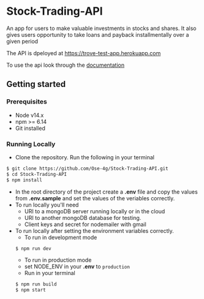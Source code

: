 # Stock-Trading-API
An app for users to make valuable investments in stocks and shares.
It also gives users opportunity to take loans and payback installmentally over a given period

   
The API is dpeloyed at https://trove-test-app.herokuapp.com

To use the api look through the <a href="https://documenter.getpostman.com/view/15666544/UVBzmpG7">documentation</a>

## Getting started
### Prerequisites
- Node v14.x
- npm >= 6.14
- Git installed

### Running Locally
- Clone the repository. Run the following  in your terminal
```bash
$ git clone https://github.com/Ose-4g/Stock-Trading-API.git
$ cd Stock-Trading-API
$ npm install
```
- In the root directory of the project create a **.env** file and copy the values from **.env.sample** and set the values of the veriables correctly.
- To run locally you'll need 
  - URI to a mongoDB server running locally or in the cloud
  - URI to another mongoDB database for testing.
  - Client keys and secret for nodemailer with gmail
- To run locally after setting the environment variables correctly.
  - To run in development mode
  ```bash
  $ npm run dev
  ```
  - To run in production mode 
   - set NODE_ENV in your **.env** to ```production```
   - Run in your terminal
   ```bash
  $ npm run build
  $ npm start
  ```
